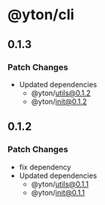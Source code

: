 # @yton/cli

## 0.1.3

### Patch Changes

- Updated dependencies
  - @yton/utils@0.1.2
  - @yton/init@0.1.2

## 0.1.2

### Patch Changes

- fix dependency
- Updated dependencies
  - @yton/utils@0.1.1
  - @yton/init@0.1.1
